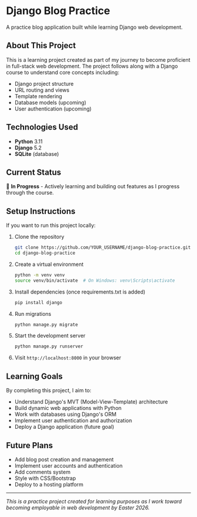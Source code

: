 # Django Blog Practice

A practice blog application built while learning Django web development.

## About This Project

This is a learning project created as part of my journey to become proficient in full-stack web development. The project follows along with a Django course to understand core concepts including:

- Django project structure
- URL routing and views
- Template rendering
- Database models (upcoming)
- User authentication (upcoming)

## Technologies Used

- **Python** 3.11
- **Django** 5.2
- **SQLite** (database)

## Current Status

🚧 **In Progress** - Actively learning and building out features as I progress through the course.

## Setup Instructions

If you want to run this project locally:

1. Clone the repository
   ```bash
   git clone https://github.com/YOUR_USERNAME/django-blog-practice.git
   cd django-blog-practice
   ```

2. Create a virtual environment
   ```bash
   python -m venv venv
   source venv/bin/activate  # On Windows: venv\Scripts\activate
   ```

3. Install dependencies (once requirements.txt is added)
   ```bash
   pip install django
   ```

4. Run migrations
   ```bash
   python manage.py migrate
   ```

5. Start the development server
   ```bash
   python manage.py runserver
   ```

6. Visit `http://localhost:8000` in your browser

## Learning Goals

By completing this project, I aim to:
- Understand Django's MVT (Model-View-Template) architecture
- Build dynamic web applications with Python
- Work with databases using Django's ORM
- Implement user authentication and authorization
- Deploy a Django application (future goal)

## Future Plans

- Add blog post creation and management
- Implement user accounts and authentication
- Add comments system
- Style with CSS/Bootstrap
- Deploy to a hosting platform

---

*This is a practice project created for learning purposes as I work toward becoming employable in web development by Easter 2026.*
